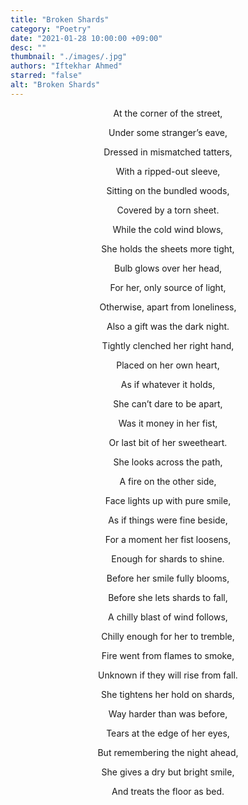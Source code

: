 ```yaml
---
title: "Broken Shards"
category: "Poetry"
date: "2021-01-28 10:00:00 +09:00"
desc: ""
thumbnail: "./images/.jpg"
authors: "Iftekhar Ahmed"
starred: "false"
alt: "Broken Shards"
---
```


<p style="text-align: center;align:center;">At the corner of the street,</p>
<p style="text-align: center;align:center;">Under some stranger’s eave, </p>
<p style="text-align: center;align:center;">Dressed in mismatched tatters, </p>
<p style="text-align: center;align:center;">With a ripped-out sleeve, </p>
<p style="text-align: center;align:center;">Sitting on the bundled woods, </p>
<p style="text-align: center;align:center;">Covered by a torn sheet. </p>
<p style="text-align: center;align:center;"> </p>
<p style="text-align: center;align:center;">While the cold wind blows, </p>
<p style="text-align: center;align:center;">She holds the sheets more tight, </p>
<p style="text-align: center;align:center;">Bulb glows over her head, </p>
<p style="text-align: center;align:center;">For her, only source of light,</p>
<p style="text-align: center;align:center;">Otherwise, apart from loneliness,</p>
<p style="text-align: center;align:center;">Also a gift was the dark night.</p>
<p style="text-align: center;align:center;"> </p>
<p style="text-align: center;align:center;">Tightly clenched her right hand,</p>
<p style="text-align: center;align:center;">Placed on her own heart,</p>
<p style="text-align: center;align:center;">As if whatever it holds, </p>
<p style="text-align: center;align:center;">She can’t dare to be apart,</p>
<p style="text-align: center;align:center;">Was it money in her fist,</p>
<p style="text-align: center;align:center;">Or last bit of her sweetheart.</p>
<p style="text-align: center;align:center;"> </p>
<p style="text-align: center;align:center;">She looks across the path,</p>
<p style="text-align: center;align:center;">A fire on the other side,</p>
<p style="text-align: center;align:center;">Face lights up with pure smile,</p>
<p style="text-align: center;align:center;">As if things were fine beside,</p>
<p style="text-align: center;align:center;">For a moment her fist loosens,</p>
<p style="text-align: center;align:center;">Enough for shards to shine.</p>
<p style="text-align: center;align:center;"> </p>
<p style="text-align: center;align:center;">Before her smile fully blooms,</p>
<p style="text-align: center;align:center;">Before she lets shards to fall,</p>
<p style="text-align: center;align:center;">A chilly blast of wind follows,</p>
<p style="text-align: center;align:center;">Chilly enough for her to tremble,</p>
<p style="text-align: center;align:center;">Fire went from flames to smoke,</p>
<p style="text-align: center;align:center;">Unknown if they will rise from fall.</p>
<p style="text-align: center;align:center;"> </p>
<p style="text-align: center;align:center;">She tightens her hold on shards,</p>
<p style="text-align: center;align:center;">Way harder than was before,</p>
<p style="text-align: center;align:center;">Tears at the edge of her eyes,</p>
<p style="text-align: center;align:center;">But remembering the night ahead,</p>
<p style="text-align: center;align:center;">She gives a dry but bright smile,</p>
<p style="text-align: center;align:center;">And treats the floor as bed.</p>
